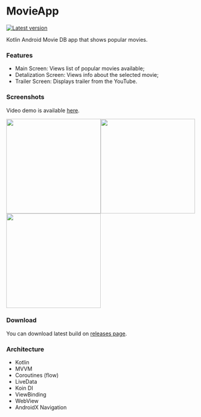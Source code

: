 # MovieApp

[![Latest version](https://img.shields.io/badge/Latest%20Version-v1.0-success)](https://github.com/dan1603/MovieApp/releases)

Kotlin Android Movie DB app that shows popular movies.

### Features
- Main Screen: Views list of popular movies available;
- Detalization Screen: Views info about the selected movie;
- Trailer Screen: Displays trailer from the YouTube.

### Screenshots

Video demo is available [here](https://youtu.be/phsc5zSH810).

<img width="250" src="https://user-images.githubusercontent.com/18060033/176648924-4868ac46-e8cd-4665-b4b1-df3caed2cd1b.png" /><img width="250" src="https://user-images.githubusercontent.com/18060033/176649105-42b46739-4821-4a68-8da0-91cc8173b447.png" /><img width="250" src="https://user-images.githubusercontent.com/18060033/176649251-8737c5ff-8e16-43c5-b455-3e848cc9d2a6.png" />

### Download 

You can download latest build on [releases page](https://github.com/dan1603/MovieApp/releases).

### Architecture
- Kotlin
- MVVM
- Coroutines (flow)
- LiveData
- Koin DI
- ViewBinding
- WebView
- AndroidX Navigation
